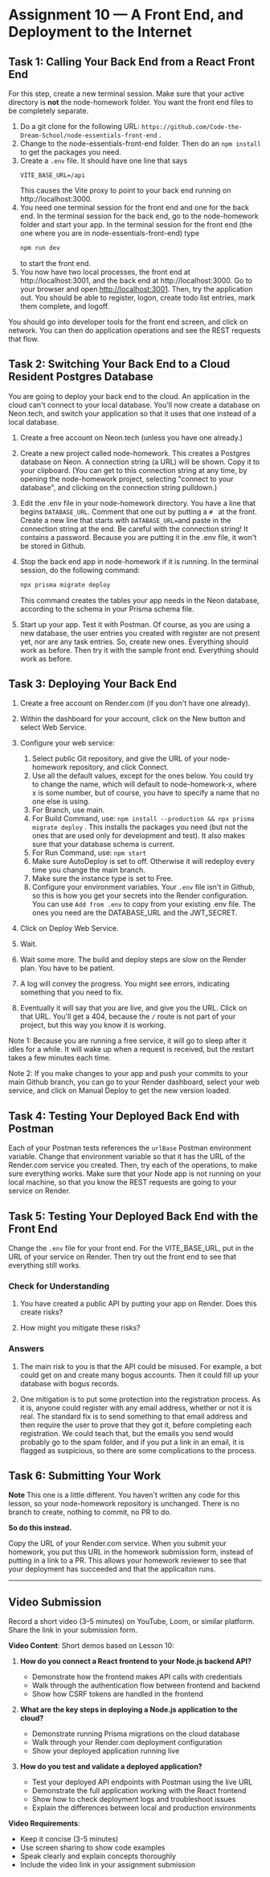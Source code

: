# **Assignment 10 — A Front End, and Deployment to the Internet**

## **Task 1: Calling Your Back End from a React Front End**

For this step, create a new terminal session.  Make sure that your active directory is **not** the node-homework folder.  You want the front end files to be completely separate.

1. Do a git clone for the following URL: `https://github.com/Code-the-Dream-School/node-essentials-front-end` .
2. Change to the node-essentials-front-end folder.  Then do an `npm install` to get the packages you need.
3. Create a `.env` file. It should have one line that says
   ```
   VITE_BASE_URL=/api
   ```
   This causes the Vite proxy to point to your back end running on http://localhost:3000.
4. You need one terminal session for the front end and one for the back end.  In the terminal session for the back end, go to the node-homework folder and start your app.  In the terminal session for the front end (the one where you are in node-essentials-front-end) type
   ```bash
   npm run dev
   ```
   to start the front end.
5. You now have two local processes, the front end at http://localhost:3001, and the back end at http://localhost:3000.  Go to your browser and open [http://localhost:3001](http://localhost:3001).
Then, try the application out. You should be able to register, logon, create todo list entries, mark them complete, and logoff.

You should go into developer tools for the front end screen, and click on network.  You can then do application operations and see the REST requests that flow.

## **Task 2: Switching Your Back End to a Cloud Resident Postgres Database**

You are going to deploy your back end to the cloud.  An application in the cloud can't connect to your local database.  You'll now create a database on Neon.tech, and switch your application so that it uses that one instead of a local database.

1. Create a free account on Neon.tech (unless you have one already.)

2. Create a new project called node-homework.  This creates a Postgres database on Neon.  A connection string (a URL) will be shown.  Copy it to your clipboard.  (You can get to this connection string at any time, by opening the node-homework project, selecting "connect to your database", and clicking on the connection string pulldown.)

3. Edit the .env file in your node-homework directory.  You have a line that begins `DATABASE_URL`.  Comment that one out by putting a `# ` at the front.  Create a new line that starts with `DATABASE_URL=`and paste in the connection string at the end.  Be careful with the connection string!  It contains a password.  Because you are putting it in the .env file, it won't be stored in Github.

4. Stop the back end app in node-homework if it is running.  In the terminal session, do the following command:

   ```bash
   npx prisma migrate deploy
   ```

   This command creates the tables your app needs in the Neon database, according to the schema in your Prisma schema file.

5.  Start up your app.  Test it with Postman.  Of course, as you are using a new database, the user entries you created with register are not present yet, nor are any task entries.  So, create new ones.  Everything should work as before.  Then try it with the sample front end.  Everything should work as before.

## **Task 3: Deploying Your Back End**

1. Create a free account on Render.com (if you don't have one already).

2. Within the dashboard for your account, click on the New button and select Web Service.

3. Configure your web service:

    1. Select public Git repository, and give the URL of your node-homework repository, and click Connect.
    2. Use all the default values, except for the ones below.  You could try to change the name, which will default to node-homework-x, where x is some number, but of course, you have to specify a name that no one else is using.
    3. For Branch, use main.
    4. For Build Command, use: `npm install --production && npx prisma migrate deploy` .  This installs the packages you need (but not the ones that are used only for development and test).  It also makes sure that your database schema is current.
    5. For Run Command, use: `npm start`
    6. Make sure AutoDeploy is set to off.  Otherwise it will redeploy every time you change the main branch.
    7. Make sure the instance type is set to Free.
    8. Configure your environment variables.  Your `.env` file isn't in Github, so this is how you get your secrets into the Render configuration.  You can use `Add from .env` to copy from your existing .env file.  The ones you need are the DATABASE_URL and the JWT_SECRET.

4. Click on Deploy Web Service.

5. Wait.

6. Wait some more.  The build and deploy steps are slow on the Render plan.  You have to be patient.

7. A log will convey the progress.  You might see errors, indicating something that you need to fix.

8. Eventually it will say that you are live, and give you the URL.  Click on that URL. You'll get a 404, because the `/` route is not part of your project, but this way you know it is working.

Note 1: Because you are running a free service, it will go to sleep after it idles for a while.  It will wake up when a request is received, but the restart takes a few minutes each time.

Note 2: If you make changes to your app and push your commits to your main Github branch, you can go to your Render dashboard, select your web service, and click on Manual Deploy to get the new version loaded.

## **Task 4: Testing Your Deployed Back End with Postman**

Each of your Postman tests references the `urlBase` Postman environment variable.  Change that environment variable so that it has the URL of the Render.com service you created.  Then, try each of the operations, to make sure everything works.  Make sure that your Node app is not running on your local machine, so that you know the REST requests are going to your service on Render.

## **Task 5: Testing Your Deployed Back End with the Front End**

Change the `.env` file for your front end.  For the VITE_BASE_URL, put in the URL of your service on Render.  Then try out the front end to see that everything still works.

### **Check for Understanding**

1. You have created a public API by putting your app on Render.  Does this create risks?

2. How might you mitigate these risks?

### **Answers**

1. The main risk to you is that the API could be misused.  For example, a bot could get on and create many bogus accounts.  Then it could fill up your database with bogus records.

2. One mitigation is to put some protection into the registration process.  As it is, anyone could register with any email address, whether or not it is real.  The standard fix is to send something to that email address and then require the user to prove that they got it, before completing each registration.  We could teach that, but the emails you send would probably go to the spam folder, and if you put a link in an email, it is flagged as suspicious, so there are some complications to the process.

## **Task 6: Submitting Your Work**

**Note** This one is a little different.  You haven't written any code for this lesson, so your node-homework repository is unchanged.  There is no branch to create, nothing to commit, no PR to do.

**So do this instead.**

Copy the URL of your Render.com service.  When you submit your homework, you put this URL in the homework submission form, instead of putting in a link to a PR.  This allows your homework reviewer to see that your deployment has succeeded and that the applicaiton runs.

---

## Video Submission

Record a short video (3–5 minutes) on YouTube, Loom, or similar platform. Share the link in your submission form.

**Video Content**: Short demos based on Lesson 10:

1. **How do you connect a React frontend to your Node.js backend API?**
   - Demonstrate how the frontend makes API calls with credentials
   - Walk through the authentication flow between frontend and backend
   - Show how CSRF tokens are handled in the frontend

2. **What are the key steps in deploying a Node.js application to the cloud?**
   - Demonstrate running Prisma migrations on the cloud database
   - Walk through your Render.com deployment configuration
   - Show your deployed application running live 

3. **How do you test and validate a deployed application?**
   - Test your deployed API endpoints with Postman using the live URL
   - Demonstrate the full application working with the React frontend
   - Show how to check deployment logs and troubleshoot issues
   - Explain the differences between local and production environments

**Video Requirements**:
- Keep it concise (3-5 minutes)
- Use screen sharing to show code examples 
- Speak clearly and explain concepts thoroughly
- Include the video link in your assignment submission
